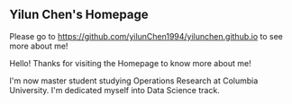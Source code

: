 ## Yilun Chen's Homepage

Please go to https://github.com/yilunChen1994/yilunchen.github.io to see more about me!


Hello! Thanks for visiting the Homepage to know more about me!

I'm now master student studying Operations Research at Columbia University. I'm dedicated myself into Data Science track.


